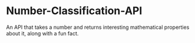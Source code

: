 # Number-Classification-API
An API that takes a number and returns interesting mathematical properties about it, along with a fun fact.
